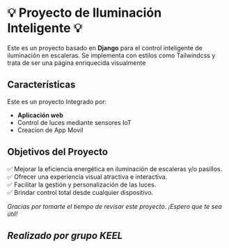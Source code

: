 # 💡 **Proyecto de Iluminación Inteligente** 💡

Este es un proyecto basado en **Django** para el control inteligente de iluminación en escaleras. Se implementa con estilos como Tailwindcss y trata de ser una página enriquecida visualmente

##  Características
Este es un proyecto Integrado por:
- **Aplicación web**
- Control de luces mediante sensores IoT
- Creacion de App Movil

##  Objetivos del Proyecto  
✅ Mejorar la eficiencia energética en iluminación de escaleras y/o pasillos.  
✅ Ofrecer una experiencia visual atractiva e interactiva.  
✅ Facilitar la gestión y personalización de las luces.  
✅ Brindar control total desde cualquier dispositivo.  

*Gracias por tomarte el tiempo de revisar este proyecto. ¡Espero que te sea útil!* 
## ***Realizado por grupo KEEL***
